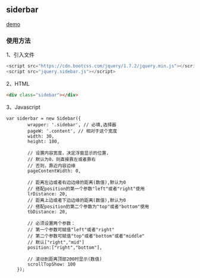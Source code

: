 ## siderbar
[demo](https://luuck.github.io/tool/siderbar/siderbar.html)

### 使用方法
1、引入文件
```Javascript
<script src="https://cdn.bootcss.com/jquery/1.7.2/jquery.min.js"></script>
<script src="jquery.sidebar.js"></script>
```

2、HTML
```HTML
<div class="sidebar"></div>
```

3、Javascript
```
var siderbar = new Sidebar({
        wrapper: '.sidebar', // 必填,选择器
        pageW: '.content', // 相对于这个宽度
        width: 30,
        height: 100,

        // 设置内容宽度，决定浮窗显示的位置，
        // 默认为0，则直接靠左或者靠右
        // 否则，靠近内容边缘
        pageContentWidth: 0,

        // 距离左边或者右边边缘的距离(数值),默认为0
        // 搭配position的第一个参数"left"或者"right"使用
        lrDistance: 20,
        // 距离上边或者下边边缘的距离(数值),默认为0
        // 搭配position的第二个参数为"top"或者"bottom"使用
        tbDistance: 20,

        // 必须设置两个参数：
        // 第一个参数可赋值"left"或者"right"
        // 第二个参数可赋值"top"或者"bottom"或者"middle"
        // 默认["right","mid"]
        position:["right","bottom"],

        // 滚动到距离顶部200时显示(数值)
        scrollTopShow: 100
    });
```


